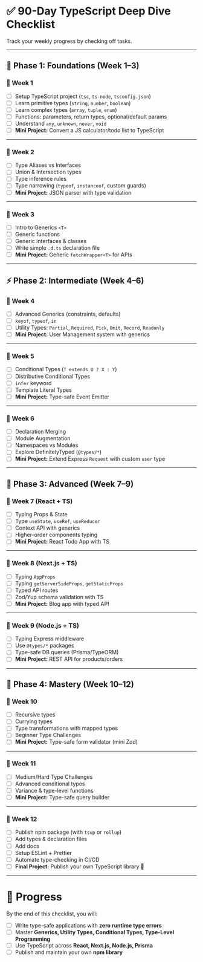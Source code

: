 # ✅ 90-Day TypeScript Deep Dive Checklist

Track your weekly progress by checking off tasks.

---

## 📖 Phase 1: Foundations (Week 1–3)

### 📅 Week 1

- [ ] Setup TypeScript project (`tsc`, `ts-node`, `tsconfig.json`)
- [ ] Learn primitive types (`string`, `number`, `boolean`)
- [ ] Learn complex types (`array`, `tuple`, `enum`)
- [ ] Functions: parameters, return types, optional/default params
- [ ] Understand `any`, `unknown`, `never`, `void`
- [ ] **Mini Project:** Convert a JS calculator/todo list to TypeScript

---

### 📅 Week 2

- [ ] Type Aliases vs Interfaces
- [ ] Union & Intersection types
- [ ] Type inference rules
- [ ] Type narrowing (`typeof`, `instanceof`, custom guards)
- [ ] **Mini Project:** JSON parser with type validation

---

### 📅 Week 3

- [ ] Intro to Generics `<T>`
- [ ] Generic functions
- [ ] Generic interfaces & classes
- [ ] Write simple `.d.ts` declaration file
- [ ] **Mini Project:** Generic `fetchWrapper<T>` for APIs

---

## ⚡ Phase 2: Intermediate (Week 4–6)

### 📅 Week 4

- [ ] Advanced Generics (constraints, defaults)
- [ ] `keyof`, `typeof`, `in`
- [ ] Utility Types: `Partial`, `Required`, `Pick`, `Omit`, `Record`, `Readonly`
- [ ] **Mini Project:** User Management system with generics

---

### 📅 Week 5

- [ ] Conditional Types (`T extends U ? X : Y`)
- [ ] Distributive Conditional Types
- [ ] `infer` keyword
- [ ] Template Literal Types
- [ ] **Mini Project:** Type-safe Event Emitter

---

### 📅 Week 6

- [ ] Declaration Merging
- [ ] Module Augmentation
- [ ] Namespaces vs Modules
- [ ] Explore DefinitelyTyped (`@types/*`)
- [ ] **Mini Project:** Extend Express `Request` with custom `user` type

---

## 🚀 Phase 3: Advanced (Week 7–9)

### 📅 Week 7 (React + TS)

- [ ] Typing Props & State
- [ ] Type `useState`, `useRef`, `useReducer`
- [ ] Context API with generics
- [ ] Higher-order components typing
- [ ] **Mini Project:** React Todo App with TS

---

### 📅 Week 8 (Next.js + TS)

- [ ] Typing `AppProps`
- [ ] Typing `getServerSideProps`, `getStaticProps`
- [ ] Typed API routes
- [ ] Zod/Yup schema validation with TS
- [ ] **Mini Project:** Blog app with typed API

---

### 📅 Week 9 (Node.js + TS)

- [ ] Typing Express middleware
- [ ] Use `@types/*` packages
- [ ] Type-safe DB queries (Prisma/TypeORM)
- [ ] **Mini Project:** REST API for products/orders

---

## 🧠 Phase 4: Mastery (Week 10–12)

### 📅 Week 10

- [ ] Recursive types
- [ ] Currying types
- [ ] Type transformations with mapped types
- [ ] Beginner Type Challenges
- [ ] **Mini Project:** Type-safe form validator (mini Zod)

---

### 📅 Week 11

- [ ] Medium/Hard Type Challenges
- [ ] Advanced conditional types
- [ ] Variance & type-level functions
- [ ] **Mini Project:** Type-safe query builder

---

### 📅 Week 12

- [ ] Publish npm package (with `tsup` or `rollup`)
- [ ] Add types & declaration files
- [ ] Add docs
- [ ] Setup ESLint + Prettier
- [ ] Automate type-checking in CI/CD
- [ ] **Final Project:** Publish your own TypeScript library 🎉

---

# 🎯 Progress

By the end of this checklist, you will:

- [ ] Write type-safe applications with **zero runtime type errors**
- [ ] Master **Generics, Utility Types, Conditional Types, Type-Level Programming**
- [ ] Use TypeScript across **React, Next.js, Node.js, Prisma**
- [ ] Publish and maintain your own **npm library**
